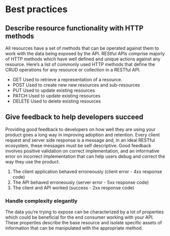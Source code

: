 # Best practices
## Describe resource functionality with HTTP methods

All resources have a set of methods that can be operated against them to work with the data being exposed by the API. REStful APIs comprise majorly of HTTP methods which have well defined and unique actions against any resource. Here’s a list of commonly used HTTP methods that define the CRUD operations for any resource or collection in a  RESTful API.

- GET 	Used to retrieve a representation of a resource.
- POST 	Used to create new new resources and sub-resources
- PUT 	Used to update existing resources
- PATCH 	Used to update existing resources
- DELETE 	Used to delete existing resources

## Give feedback to help developers succeed

Providing good feedback to developers on how well they are using your product goes a long way in improving adoption and retention.   Every client request and server side response is a message and, in an ideal RESTful ecosystem, these messages must be self descriptive. Good feedback involves positive validation on correct implementation, and an informative error on incorrect implementation that can help users debug and correct the way they use the product. 

1. The client application behaved erroneously (client error - 4xx response code)
2. The API behaved erroneously (server error - 5xx response code)
3. The client and API worked (success - 2xx response code)   

### Handle complexity elegantly 

The data you’re trying to expose can be characterized by a lot of properties which could be beneficial for the end consumer working with your API. These properties describe the base resource and isolate specific assets of information that can be manipulated with the appropriate method.